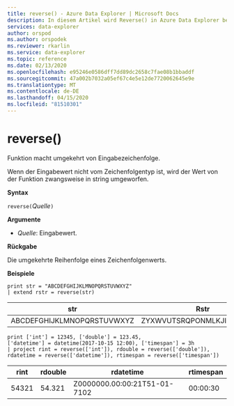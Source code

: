```yaml
---
title: reverse() - Azure Data Explorer | Microsoft Docs
description: In diesem Artikel wird Reverse() in Azure Data Explorer beschrieben.
services: data-explorer
author: orspod
ms.author: orspodek
ms.reviewer: rkarlin
ms.service: data-explorer
ms.topic: reference
ms.date: 02/13/2020
ms.openlocfilehash: e95246e0586dff7dd89dc2658c7fae08b1bbaddf
ms.sourcegitcommit: 47a002b7032a05ef67c4e5e12de7720062645e9e
ms.translationtype: MT
ms.contentlocale: de-DE
ms.lasthandoff: 04/15/2020
ms.locfileid: "81510301"
---
```

# <a name="reverse"></a>reverse()

Funktion macht umgekehrt von Eingabezeichenfolge.

Wenn der Eingabewert nicht vom Zeichenfolgentyp ist, wird der Wert von der Funktion zwangsweise in string umgeworfen.

**Syntax**

`reverse(`*Quelle*`)`

**Argumente**

* *Quelle*: Eingabewert.  

**Rückgabe**

Die umgekehrte Reihenfolge eines Zeichenfolgenwerts.

**Beispiele**

```kusto
print str = "ABCDEFGHIJKLMNOPQRSTUVWXYZ"
| extend rstr = reverse(str)
```

|str|Rstr|
|---|---|
|ABCDEFGHIJKLMNOPQRSTUVWXYZ|ZYXWVUTSRQPONMLKJIHGFEDCBA|


```kusto
print ['int'] = 12345, ['double'] = 123.45, 
['datetime'] = datetime(2017-10-15 12:00), ['timespan'] = 3h
| project rint = reverse(['int']), rdouble = reverse(['double']), 
rdatetime = reverse(['datetime']), rtimespan = reverse(['timespan'])
```

|rint|rdouble|rdatetime|rtimespan|
|---|---|---|---|
|54321|54.321|Z0000000.00:00:21T51-01-7102|00:00:30|




 